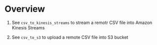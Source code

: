 # Overview

1. See `csv_to_kinesis_streams` to stream a remotr CSV file into Amazon Kinesis Streams

2. See `csv_to_s3` to upload a remote CSV file into S3 bucket